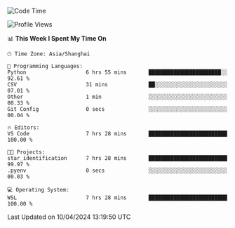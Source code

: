 <!--START_SECTION:waka-->
![Code Time](http://img.shields.io/badge/Code%20Time-1%2C604%20hrs%2040%20mins-blue)

![Profile Views](http://img.shields.io/badge/Profile%20Views-0-blue)

📊 **This Week I Spent My Time On** 

```text
🕑︎ Time Zone: Asia/Shanghai

💬 Programming Languages: 
Python                   6 hrs 55 mins       ███████████████████████░░   92.61 % 
CSV                      31 mins             ██░░░░░░░░░░░░░░░░░░░░░░░   07.01 % 
Other                    1 min               ░░░░░░░░░░░░░░░░░░░░░░░░░   00.33 % 
Git Config               0 secs              ░░░░░░░░░░░░░░░░░░░░░░░░░   00.04 % 

🔥 Editors: 
VS Code                  7 hrs 28 mins       █████████████████████████   100.00 % 

🐱‍💻 Projects: 
star_identification      7 hrs 28 mins       █████████████████████████   99.97 % 
.pyenv                   0 secs              ░░░░░░░░░░░░░░░░░░░░░░░░░   00.03 % 

💻 Operating System: 
WSL                      7 hrs 28 mins       █████████████████████████   100.00 % 
```


 Last Updated on 10/04/2024 13:19:50 UTC
<!--END_SECTION:waka-->